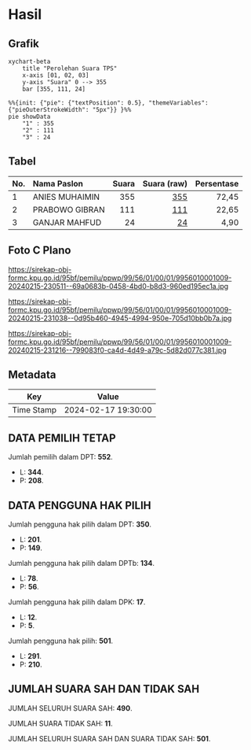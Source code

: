 # Hasil

## Grafik

```mermaid
xychart-beta
    title "Perolehan Suara TPS"
    x-axis [01, 02, 03]
    y-axis "Suara" 0 --> 355
    bar [355, 111, 24]
```

```mermaid
%%{init: {"pie": {"textPosition": 0.5}, "themeVariables": {"pieOuterStrokeWidth": "5px"}} }%%
pie showData
    "1" : 355
    "2" : 111
    "3" : 24
```

## Tabel

| No. | Nama Paslon    | Suara | Suara (raw) | Persentase |
|:--- |:-------------- | -----:| -----------:| ----------:|
| 1   | ANIES MUHAIMIN | 355   | [355][p-1]  | 72,45      |
| 2   | PRABOWO GIBRAN | 111   | [111][p-2]  | 22,65      |
| 3   | GANJAR MAHFUD  | 24    | [24][p-3]   | 4,90       |


[p-1]: https://github.com/gigit-pemilu/pemilu-2024-99-luar-negeri/blob/main/pilpres/hitung-suara/sub/99-luar-negeri/sub/56-kairo-mesir/sub/01-kairo-mesir/sub/0001-kairo-mesir/sub/009-tps-008/sub/paslon-1.txt
[p-2]: https://github.com/gigit-pemilu/pemilu-2024-99-luar-negeri/blob/main/pilpres/hitung-suara/sub/99-luar-negeri/sub/56-kairo-mesir/sub/01-kairo-mesir/sub/0001-kairo-mesir/sub/009-tps-008/sub/paslon-2.txt
[p-3]: https://github.com/gigit-pemilu/pemilu-2024-99-luar-negeri/blob/main/pilpres/hitung-suara/sub/99-luar-negeri/sub/56-kairo-mesir/sub/01-kairo-mesir/sub/0001-kairo-mesir/sub/009-tps-008/sub/paslon-3.txt

## Foto C Plano

https://sirekap-obj-formc.kpu.go.id/95bf/pemilu/ppwp/99/56/01/00/01/9956010001009-20240215-230511--69a0683b-0458-4bd0-b8d3-960ed195ec1a.jpg

https://sirekap-obj-formc.kpu.go.id/95bf/pemilu/ppwp/99/56/01/00/01/9956010001009-20240215-231038--0d95b460-4945-4994-950e-705d10bb0b7a.jpg

https://sirekap-obj-formc.kpu.go.id/95bf/pemilu/ppwp/99/56/01/00/01/9956010001009-20240215-231216--799083f0-ca4d-4d49-a79c-5d82d077c381.jpg


## Metadata

| Key        | Value               |
| ---------- | ------------------- |
| Time Stamp | 2024-02-17 19:30:00 |


## DATA PEMILIH TETAP

Jumlah pemilih dalam DPT: **552**.
 * L: **344**.
 * P: **208**.

## DATA PENGGUNA HAK PILIH

Jumlah pengguna hak pilih dalam DPT: **350**.
 * L: **201**.
 * P: **149**.

Jumlah pengguna hak pilih dalam DPTb: **134**.
 * L: **78**.
 * P: **56**.

Jumlah pengguna hak pilih dalam DPK: **17**.
 * L: **12**.
 * P: **5**.

Jumlah pengguna hak pilih: **501**.
 * L: **291**.
 * P: **210**.

## JUMLAH SUARA SAH DAN TIDAK SAH

JUMLAH SELURUH SUARA SAH: **490**.

JUMLAH SUARA TIDAK SAH: **11**.

JUMLAH SELURUH SUARA SAH DAN SUARA TIDAK SAH: **501**.



